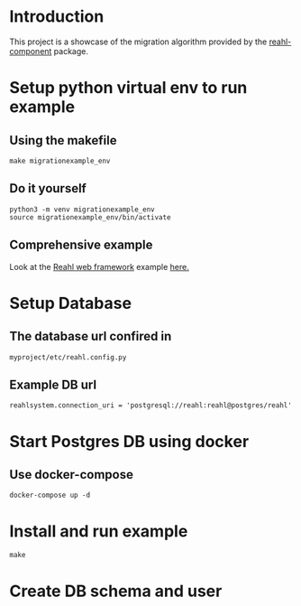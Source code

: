 Introduction
============

This project is a showcase of the migration algorithm
provided by the [reahl-component](https://pypi.org/project/reahl-component) package.


Setup python virtual env to run example
=======================================


Using the makefile
------------------

```
make migrationexample_env
```

Do it yourself
--------------

```
python3 -m venv migrationexample_env
source migrationexample_env/bin/activate
```

Comprehensive example
---------------------

Look at the [Reahl web framework](https://www.reahl.org) example [here.](https://www.reahl.org/docs/7.0/tutorial/gettingstarted-install.d.html#install-python-with-virtualenv-support)


Setup Database
==============

The database url confired in
----------------------------

```
myproject/etc/reahl.config.py
```

Example DB url
--------------

```
reahlsystem.connection_uri = 'postgresql://reahl:reahl@postgres/reahl'
```



Start Postgres DB using docker
==============================

Use docker-compose
------------------

```
docker-compose up -d
```

Install and run example
=======================

```
make
```

Create DB schema and user
=========================

